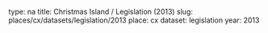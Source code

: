 type: na
title: Christmas Island / Legislation (2013)
slug: places/cx/datasets/legislation/2013
place: cx
dataset: legislation
year: 2013
